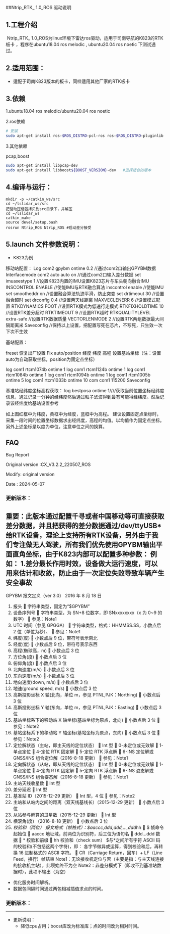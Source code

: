 ##Ntrip_RTK_ 1.0_ROS 驱动说明

## 1.工程介绍

​		Ntrip_RTK_ 1.0_ROS为linux环境下雷达ros驱动，适用于司南导航的K823的RTK板卡 ，程序在ubuntu18.04 ros melodic , ubuntu20.04 ros noetic 下测试通过。

## 2.适用范围：

* 适配于司南K823版本的板卡，同样适用其他厂家的RTK板卡
  

## 3.依赖

1.ubuntu18.04 ros melodic/ubuntu20.04 ros noetic

2.ros依赖

```bash
# 安装
sudo apt-get install ros-$ROS_DISTRO-pcl-ros ros-$ROS_DISTRO-pluginlib  ros-$ROS_DISTRO-pcl-conversions 
```

3.其他依赖

pcap,boost

~~~bash
sudo apt-get install libpcap-dev
sudo apt-get install libboost${BOOST_VERSION}-dev   #选择适合的版本
~~~



## 4.编译与运行：

~~~shell
mkdir -p ~/catkin_ws/src
cd ~/lslidar_ws/src
把驱动压缩包拷贝到src目录下，并解压
cd ~/lslidar_ws
catkin_make
source devel/setup.bash
rosrun Ntrip_ROS Ntrip_ROS #启动差分接受
~~~



## 5.launch 文件参数说明：

- K823为例


移动站配置：
Log com2 gpybm ontime 0.2   //通过com2口输出GPYBM数据
Interfacemode com2 auto auto on  //t通过com2口输入差分数据
set imuaxestype 1             //设置K823内置的IMU设置K823芯片与车头朝向融合IMU
INSCONTROL ENABLE       //使能IMU与RTK融合算法
inscontrol enable              //使能IMU
set smootheddr on             //设置融合算法轨迹平滑，防止突变
set drtimeout 30                //设置融合超时
set drconfig 0.4                 //设置两天线距离
MAXVECLENERR 6            //设置模式配置
RTKDYNAMICS FOOT          //设置RTK模式为低速行走模式
RTKFIXHOLDTIME 10              //设置RTK差分超时
RTKTIMEOUT 9                   //设置RTK超时
RTKQUALITYLEVEL extra-safe        //设置RTK数据质量
VECTORLENMODE 2             //设置RTK两组数据最大间隔距离米
Saveconfig                       //保持以上设置，把配置写死在芯片，不写死，只生效一次下次不生效
 


基站配置：

freset                          恢复出厂设置
Fix auto/position 经度 纬度 高程    设置基站坐标（注：设置auto为自动获取坐标，position为固定点坐标）

log com1 rtcm1074b ontime 1 
log com1 rtcm1124b ontime 1 
log com1 rtcm1084b ontime 1 
log com1 rtcm1094b ontime 1
log com1 rtcm1005b ontime 5
log com1 rtcm1033b ontime 10
com com1 115200
Saveconfig

  

基准站经纬度坐标高程获取：
log bestposa ontime 1////获取当前位置坐标经纬度信息，通过记录一分钟的经纬度然后通过粒子滤波得到最有可能得经纬度。然后记录该经纬度给基站设置参考


如上图红框中为纬度，黄框中为经度，蓝框中为高程。
建议设置固定点坐标时，采集一段时间的位置坐标数据求出经纬度，高程的均值。以均值作为固定点坐标。另外上述坐标是以度为单位，注意单位之间的换算。  

## FAQ

Bug Report

Original version :CX_V3.2.2_220507_ROS

Modify:  original version

Date    : 2024-05-07


### 更新版本：
重要：此版本通过配置千寻或者中国移动等可直接获取差分数据，并且把获得的差分数据通过/dev/ttyUSB*给RTK设备，理论上支持所有RTK设备，另外由于我们专注做无人驾驶，所有我们优先使用GPYBM输出平面直角坐标，由于K823内部可以配置多种参数：
例如：
1.差分最长作用时效，设备做大运行速度，可以用来估计和收敛，防止由于一次定位失败导致车辆产生安全事故
------

GPYBM 报文定义（ver 3.0）
2016 年 8 月 18 日
1. 报头
 字符串类型，固定为“$GPYBM”
2. 设备序列号
 字符串类型，为 SN+8 位数字，即 SNxxxxxxxx（x 为 0~9 的数字）
 参见：Note1
3. UTC 时间（参见 GPGGA）
 字符串类型，格式：HHMMSS.SS，小数点后 2 位（单位为秒）、
 参见：Note1
4. 纬度(度)
 小数点后 9 位，带符号表示南北
5. 经度(度)
 小数点后 9 位，带符号表示东西
6. 高程(椭球高，m)
 小数点后 3 位
7. 方位角(度)
 小数点后 3 位
8. 俯仰角(度)
 小数点后 3 位
9. 北向速度(m/s)
 小数点后 3 位
10. 东向速度(m/s)
 小数点后 3 位
11. 地向速度(down, m/s)
 小数点后 3 位
12. 地速(ground speed, m/s)
 小数点后 3 位
13. 高斯投影坐标 X 轴(北向，单位 m，参见 PTNL,PJK：Northing)
 小数点后 3 位
14. 高斯投影坐标 Y 轴(东向，单位 m，参见 PTNL,PJK：Easting)
 小数点后 3 位
15. 基站坐标系下的移动站 X 轴坐标(基站坐标为原点，北向)
 小数点后 3 位
 参见：Note2
16. 基站坐标系下的移动站 Y 轴坐标(基站坐标为原点，东向)
 小数点后 3 位
 参见：Note2
17. 定位解状态（主站，即主天线的定位状态）
 Int 型
 0-未定位或无效解
 1-单点定位
 4-定位 RTK 固定解
 5-定位 RTK 浮点解
 6-INS 定位解或 GNSS/INS 组合定位解（2016-8-18 更新）
 参见：Note1
18. 定向解状态（从站，即从天线的定位状态）
 Int 型
 0-未定位或无效解
 1-单点定位
 4-定向 RTK 固定解
 5-定向 RTK 浮点解
 6-INS 姿态解或 GNSS/INS 组合姿态解（2016-8-18 更新）
 参见：Note1
19. 主站天线收星数
 Int 型
20. 差分延迟
 Int 型
21. 基准站 ID（2015-12-29 更新）
 Int 型，4 位
 参见：Note2
22. 主站和从站内之间的距离（双天线基线长）（2015-12-29 更新）
 小数点后 3 位
23. 从站参与解算的卫星数（2015-12-29 更新）
 Int 型
24. 横滚角(度) （2016-8-18 更新）
 小数点后 3 位
25. *校验和（两位）
报文格式（帧格式）：$aaccc,ddd,ddd,…,ddd*hh<CR><LF>
 $ 帧命令起始位
 aaccc 地址域，前两位为识别符，后三位为语句名
 ddd…ddd 数据
 * 校验和前缀
 hh 校验和（check sum）
$与*之间所有字符 ASCII 码的校验和(不包括这两个字符)，即：
各字节做异或运算，得到校验和后，再转换 16 进制格式的 ASCII 字符。
 <CR><LF> CR（Carriage Return，回车）+ LF（Line Feed，换行）帧结束
Note1：无论接收机定位与否（主要是指：与主天线连接的接收机主站），此项始终不为空
Note2：非差分模式下（即收不到基准站数据时），此项不输出（为空）
  - 优化服务时间解析。
  - 数据包间隔时间通过两包相减插值求点的时间。

### 更新版本：

----------------
- 更新说明：
  - 降低cpu占用；boost库改为标准库；点的时间改为相对时间。
